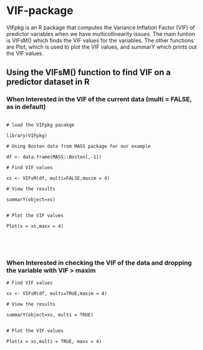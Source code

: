 # VIF-package
VIFpkg is an R package that computes the Variance Inflation Factor (VIF) of predictor variables when we have multicollinearity issues.
The main funtion is  VIFsM() which finds the VIF values for the variables. The other functions are Plot, which is used to plot the VIF values, and summarY which prints out the VIF values.


## Using the VIFsM() function to find VIF on a predictor dataset in R


### When Interested in the VIF of the current data (multi = FALSE, as in default)


```{r setup}

# load the VIFpkg pacakge

library(VIFpkg)

# Using Boston data from MASS package for our example

df <- data.frame(MASS::Boston[,-1])

# Find VIF values

xs <- VIFsM(df, multi=FALSE,maxim = 4)

# View the results

summarY(object=xs)


# Plot the VIF values

Plot(x = xs,maxx = 4)





```



### When Interested in checking the VIF of the data and dropping the variable with VIF > maxim


```{r, fig.height=12, fig.width=10}
# Find VIF values

xs <- VIFsM(df, multi=TRUE,maxim = 4)

# View the results

summarY(object=xs, multi = TRUE)


# Plot the VIF values

Plot(x = xs,multi = TRUE, maxx = 4)

```


